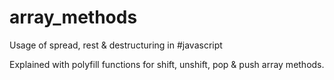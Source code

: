 # array_methods

Usage of spread, rest & destructuring in #javascript

Explained with polyfill functions for shift, unshift, pop & push array methods.
